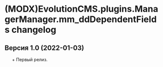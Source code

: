 # (MODX)EvolutionCMS.plugins.ManagerManager.mm_ddDependentFields changelog


## Версия 1.0 (2022-01-03)
* \+ Первый релиз.


<link rel="stylesheet" type="text/css" href="https://raw.githack.com/DivanDesign/CSS.ddMarkdown/master/style.min.css" />
<style>ul{list-style:none;}</style>